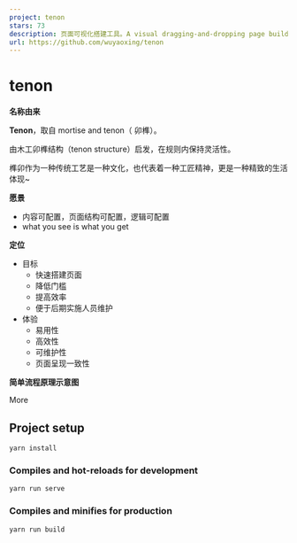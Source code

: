 ```yaml
---
project: tenon
stars: 73
description: 页面可视化搭建工具。A visual dragging-and-dropping page builder base on Vue. what you see is what you get.
url: https://github.com/wuyaoxing/tenon
---
```


tenon
=====

**名称由来**

**Tenon**，取自 mortise and tenon（ 卯榫）。

由木工卯榫结构（tenon structure）启发，在规则内保持灵活性。

榫卯作为一种传统工艺是一种文化，也代表着一种工匠精神，更是一种精致的生活体现~

**愿景**

-   内容可配置，页面结构可配置，逻辑可配置
-   what you see is what you get

**定位**

-   目标
    -   快速搭建页面
    -   降低门槛
    -   提高效率
    -   便于后期实施人员维护
-   体验
    -   易用性
    -   高效性
    -   可维护性
    -   页面呈现一致性

**简单流程原理示意图**

More

Project setup
-------------

```
yarn install
```

### Compiles and hot-reloads for development

```
yarn run serve
```

### Compiles and minifies for production

```
yarn run build
```
